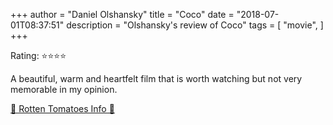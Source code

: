 +++
author = "Daniel Olshansky"
title = "Coco"
date = "2018-07-01T08:37:51"
description = "Olshansky's review of Coco"
tags = [
    "movie",
]
+++

Rating: ⭐⭐⭐⭐

A beautiful, warm and heartfelt film that is worth watching but not very memorable in my opinion.

[🍅 Rotten Tomatoes Info 🍅](https://www.rottentomatoes.com//m/coco_2017)
